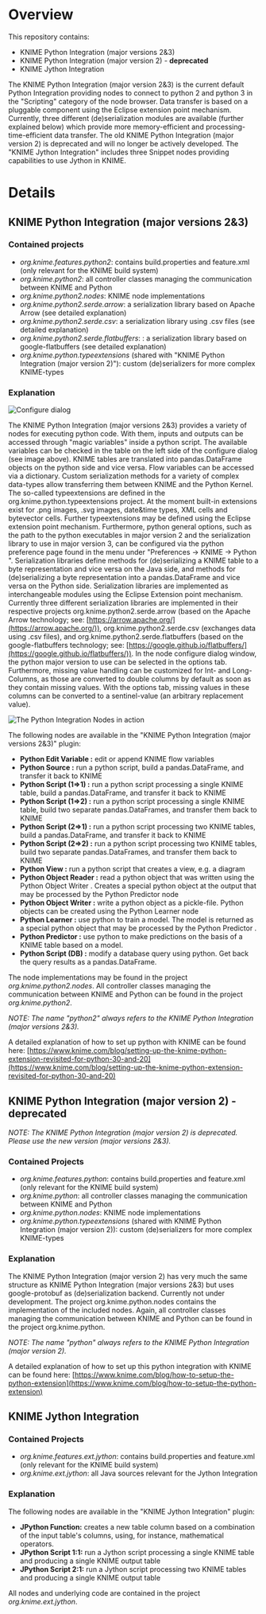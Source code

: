 # Overview

This repository contains:

* KNIME Python Integration (major versions 2&3)
* KNIME Python Integration (major version 2) - **deprecated**
* KNIME Jython Integration

The KNIME Python Integration (major version 2&3) is the current default Python Integration providing nodes to connect to python 2 and python 3 in the "Scripting" category of the node browser. Data transfer is based on a pluggable 
component using the Eclipse extension point mechanism. Currently, three different (de)serialization modules are available (further explained below) which provide more memory-efficient and processing-time-efficient data transfer.
The old KNIME Python Integration (major version 2) is deprecated and will no longer be actively developed.
The "KNIME Jython Integration" includes three Snippet nodes providing capabilities to use Jython in KNIME.

# Details

## KNIME Python Integration (major versions 2&3)

### Contained projects

* *org.knime.features.python2*: contains build.properties and feature.xml (only relevant for the KNIME build system)
* *org.knime.python2*: all controller classes managing the communication between KNIME and Python
* *org.knime.python2.nodes*: KNIME node implementations
* *org.knime.python2.serde.arrow*: a serialization library based on Apache Arrow (see detailed explanation)
* *org.knime.python2.serde.csv*: a serialization library using .csv files (see detailed explanation)
* *org.knime.python2.serde.flatbuffers*: : a serialization library based on google-flatbuffers (see detailed explanation)
* *org.knime.python.typeextensions* (shared with "KNIME Python Integration (major version 2)"): custom (de)serializers for more complex KNIME-types

### Explanation

![Configure dialog](https://bitbucket.org/KNIME/knime-python/raw/master/res/python_node_configure.png)

The KNIME Python Integration (major versions 2&3) provides a variety of nodes for executing python code.  With them, inputs and outputs can be accessed through "magic variables" inside a python script. The available variables can be checked in the table on the left side of the configure dialog (see image above). KNIME tables are translated into pandas.DataFrame objects
on the python side and vice versa. Flow variables can be accessed via a dictionary. Custom serialization methods for a variety of complex data-types allow transferring them between KNIME and the Python Kernel. The so-called typeextensions are defined in the org.knime.python.typeextensions project. At the moment built-in extensions exist for .png images, .svg images, date&time types, XML cells and bytevector cells. Further typeextensions may be defined using the Eclipse extension point mechanism.
Furthermore, python general options, such as the path to the python executables in major version 2 and the serialization library to use in major version 3, can be configured via the python preference page found in the menu under "Preferences -> KNIME -> Python ". Serialization libraries define methods for (de)serializing a KNIME table to a byte representation and vice versa on the Java side, and methods for (de)serializing a byte representation into a pandas.DataFrame and vice versa on the Python side. Serialization libraries are implemented as interchangeable modules using the Eclipse Extension point mechanism. Currently three different serialization libraries are implemented in their respective projects org.knime.python2.serde.arrow (based on the Apache Arrow technology; see: [https://arrow.apache.org/](https://arrow.apache.org/)), org.knime.python2.serde.csv (exchanges data using .csv files), and org.knime.python2.serde.flatbuffers (based on the google-flatbuffers technology; see: [https://google.github.io/flatbuffers/](https://google.github.io/flatbuffers/)).
In the node configure dialog window, the python major version to use can be selected in the options tab. Furthermore, missing value handling can be customized for Int- and Long-Columns, as those are converted to double columns by default as soon as they contain missing values. With the options tab, missing values in these columns can be converted to a sentinel-value (an arbitrary replacement value).

![The Python Integration Nodes in action](https://bitbucket.org/KNIME/knime-python/raw/master/res/python_example_workflow.png)

The following nodes are available in the "KNIME Python Integration (major versions 2&3)" plugin:

* **Python Edit Variable :** edit or append KNIME flow variables
* **Python Source :** run a python script, build a pandas.DataFrame, and transfer it back to KNIME
* **Python Script (1⇒1) :** run a python script processing a single KNIME table, build a pandas.DataFrame, and transfer it back to KNIME
* **Python Script (1⇒2) :** run a python script processing a single KNIME table, build two separate pandas.DataFrames, and transfer them back to KNIME
* **Python Script (2⇒1) :** run a python script processing two KNIME tables, build a pandas.DataFrame, and transfer it back to KNIME
* **Python Script (2⇒2) :** run a python script processing two KNIME tables, build two separate pandas.DataFrames, and transfer them back to KNIME
* **Python View :** run a python script that creates a view, e.g. a diagram
* **Python Object Reader :** read a python object that was written using the Python Object Writer . Creates a special python object at the output that may be processed by the Python Predictor  node
* **Python Object Writer :** write a python object as a pickle-file. Python objects can be created using the Python Learner  node
* **Python Learner :** use python to train a model. The model is returned as a special python object that may be processed by the Python Predictor .
* **Python Predictor :** use python to make predictions on the basis of a KNIME table based on a model.
* **Python Script (DB) :** modify a database query using python. Get back the query results as a pandas.DataFrame.

The node implementations may be found in the project *org.knime.python2.nodes*. All controller classes managing the communication between KNIME and Python can be found in the project *org.knime.python2*.

*NOTE: The name "python2" always refers to the KNIME Python Integration (major versions 2&3).*

A detailed explanation of how to set up python with KNIME can be found here: [https://www.knime.com/blog/setting-up-the-knime-python-extension-revisited-for-python-30-and-20](https://www.knime.com/blog/setting-up-the-knime-python-extension-revisited-for-python-30-and-20) 

## KNIME Python Integration (major version 2) - **deprecated**

*NOTE: The KNIME Python Integration (major version 2) is deprecated. Please use the new version (major versions 2&3).*

### Contained Projects

* *org.knime.features.python*: contains build.properties and feature.xml (only relevant for the KNIME build system)
* *org.knime.python*: all controller classes managing the communication between KNIME and Python
* *org.knime.python.nodes*: KNIME node implementations
* *org.knime.python.typeextensions* (shared with KNIME Python Integration (major version 2)): custom (de)serializers for more complex KNIME-types

### Explanation

The KNIME Python Integration (major version 2) has very much the same structure as KNIME Python Integration (major versions 2&3) but uses google-protobuf as (de)serialization backend. Currently not under development. The project org.knime.python.nodes contains the implementation of the included nodes. Again, all controller classes managing the communication between KNIME and Python can be found in the project org.knime.python.

*NOTE: The name "python" always refers to the KNIME Python Integration (major version 2).*

A detailed explanation of how to set up this python integration with KNIME can be found here: [https://www.knime.com/blog/how-to-setup-the-python-extension](https://www.knime.com/blog/how-to-setup-the-python-extension) 

## KNIME Jython Integration

### Contained Projects
* *org.knime.features.ext.jython*: contains build.properties and feature.xml (only relevant for the KNIME build system)
* *org.knime.ext.jython*: all Java sources relevant for the Jython Integration

### Explanation

The following nodes are available in the "KNIME Jython Integration" plugin:
* **JPython Function:** creates a new table column based on a combination of the input table's columns, using, for instance, mathematical operators.
* **JPython Script 1:1:** run a Jython script processing a single KNIME table and producing a single KNIME output table
* **JPython Script 2:1:** run a Jython script processing two KNIME tables and producing a single KNIME output table

All nodes and underlying code are contained in the project *org.knime.ext.jython*.

